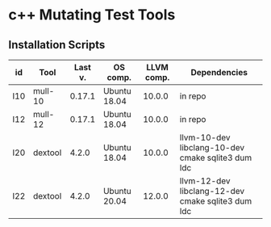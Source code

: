 # c++ Mutating Test Tools

## Installation Scripts
id | Tool | Last v. | OS comp. | LLVM comp. | Dependencies
--- | --- | --- | --- | --- | ---
I10 | mull-10 | 0.17.1 | Ubuntu 18.04 | 10.0.0 | in repo
I12 | mull-12 | 0.17.1 | Ubuntu 18.04 | 10.0.0 | in repo
I20 | dextool | 4.2.0 | Ubuntu 18.04 | 10.0.0 | llvm-10-dev libclang-10-dev cmake sqlite3 dum ldc
I22 | dextool | 4.2.0 | Ubuntu 20.04 | 12.0.0 | llvm-12-dev libclang-12-dev cmake sqlite3 dum ldc